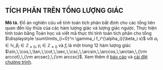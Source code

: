 ## **TÍCH PHÂN TRÊN TỔNG LƯỢNG GIÁC**

**Mô tả.** Đồ án nghiên cứu về tính toán tích phân bất định cho các tổng liên quan đến lũy thừa của các hàm lượng giác và lượng giác ngược. Thực hiện tính toán bằng Toán học và viết mã thực thi tính toán tích phân cho tổng $\displaystyle \sum\limits_{i=0}^n \gamma_i f_i^{\alpha_i}(\beta_i x)$ với $\alpha_i \in \mathbb{N},\,\beta_i \in \mathbb{Z}_{\ne 0},\,\gamma_i \in \mathbb{Z}_{\ne 0}$ và $f_i$ là một trong $12$ hàm lượng giác $\sin,\,\cos,\,\tan,\,\cot,\,\sec,\,\csc,\,\arcsin,\,\arccos,\,\arctan,\,{\rm arccot},\,{\rm arcsec},\,{\rm arccsc}$. Xem thêm ở [báo cáo](./Reportation/PDF/main.pdf) và [cài đặt chương trình](./Code/main.cpp).